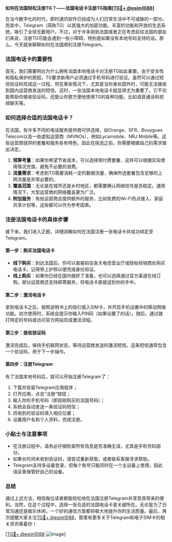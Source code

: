 **如何在法国轻松注册TG？——法国电话卡注册TG指南[[TG💪+ @esim1088](https://t.me/s/esim1088)]**

在当今数字化的时代，即时通讯软件已经成为人们日常生活中不可或缺的一部分。而其中，Telegram（简称TG）以其强大的加密功能、丰富的功能和开放的生态系统，吸引了全球无数用户。不过，对于许多刚到法国或者正在考虑前往法国的朋友们来说，注册TG可能会遇到一些小障碍，特别是如果没有本地号码支持的话。那么，今天就来聊聊如何在法国顺利注册Telegram。

### 法国电话卡的重要性

首先，我们需要明白为什么拥有法国本地电话卡对注册TG如此重要。由于安全性和隐私保护的原因，TG要求新用户必须通过手机号码进行验证。虽然可以通过短信验证码完成这一过程，但在某些情况下，尤其是当你身处国外时，可能无法接收到国内运营商发送的短信。这时，一张法国本地电话卡就显得尤为重要了。它不仅能帮助你接收验证码，还能让你更方便地使用TG的各种功能，比如语音通话和视频聊天等。

### 如何选择合适的法国电话卡？

在法国，有许多不同的电话服务提供商可供选择，如Orange、SFR、Bouygues Telecom以及一些虚拟运营商（MVNOs），例如Lycamobile、NRJ Mobile等。这些运营商提供的套餐和服务各有特色，因此在挑选之前，你需要根据自己的需求做出决定。

1. **预算考量**：如果你希望节省成本，可以选择预付费套餐，这样可以根据实际使用情况充值，避免不必要的浪费。
2. **流量需求**：考虑到TG需要消耗一定的数据流量，确保所选套餐包含足够的上网流量是非常必要的。
3. **覆盖范围**：无论是在城市还是乡村地区，都需要确认网络信号是否稳定。通常情况下，大型运营商的网络覆盖更为广泛。
4. **附加服务**：有些运营商会提供额外的服务，比如免费的Wi-Fi热点接入、家庭共享计划等，这些都可以作为参考因素。

### 注册法国电话卡的具体步骤

接下来，我们进入正题，详细讲解如何在法国注册一张电话卡并成功绑定至Telegram。

#### 第一步：购买法国电话卡

- **线下购买**：到达法国后，你可以直接前往各大电信营业厅或授权经销商处购买电话卡。记得带上护照以便完成身份验证。
- **线上购买**：如果你已经在国内做好了准备，也可以选择通过官方渠道在线订购。部分运营商还支持邮寄服务，将电话卡直接送到你的手中。

#### 第二步：激活电话卡

拿到电话卡之后，按照说明书上的指引插入SIM卡，并开启手机设置中的移动网络功能。初次使用时，系统会提示你输入PIN码（如果设置了的话）。随后，通过拨打特定的号码或访问官方网站完成激活流程。

#### 第三步：接收验证码

激活完成后，保持手机联网状态，等待运营商发送的激活短信。这条短信通常包含一个验证码，用于下一步操作。

#### 第四步：注册Telegram

有了法国本地号码后，就可以开始注册Telegram了：

1. 下载并安装Telegram应用程序；
2. 打开应用，点击“注册”按钮；
3. 输入你的手机号码（即刚刚购买的法国号码）；
4. 系统会自动发送一条验证码短信；
5. 将收到的验证码填入相应位置；
6. 设置用户名和个人资料，完成注册。

### 小贴士与注意事项

- 在注册过程中，请务必仔细检查所有信息是否准确无误，尤其是手机号码部分。
- 如果长时间未收到验证码，请尝试重新获取，或者联系客服寻求帮助。
- Telegram支持多设备登录，但每个账号只能同时在一个主设备上使用，因此请妥善保管好自己的设备。

### 总结

通过上述方法，相信每位读者都能轻松地在法国注册Telegram并享受其带来的便利。当然，在这个过程中，选择一张合适的法国电话卡是关键所在。无论是为了日常沟通还是娱乐休闲，一个好的通信方案都将极大地提升你的生活质量。最后，再次提醒大家关注[TG💪+ @esim1088](https://t.me/s/esim1088)，那里有更多关于Telegram和电子SIM卡的相关资讯等着你！

[[TG💪+ @esim1088](https://t.me/s/esim1088) ![Image](https://i.postimg.cc/4NQfJmqS/Snipaste-2025-05-13-00-14-12.png)]